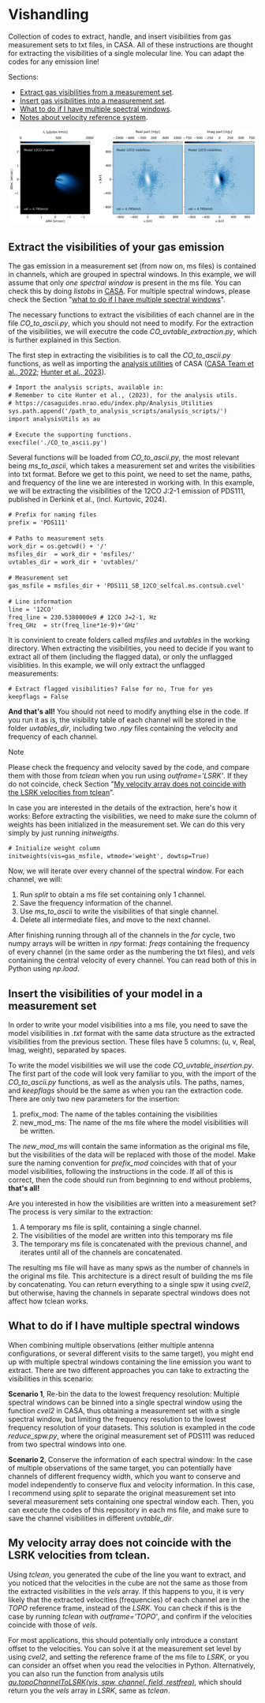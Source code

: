 # Vishandling

Collection of codes to extract, handle, and insert visibilities from gas measurement sets to txt files, in CASA. All of these instructions are thought for extracting the visibilities of a single molecular line. You can adapt the codes for any emission line! 

Sections:
- [Extract gas visibilities from a measurement set](https://github.com/nicokurtovic/vis_handling?tab=readme-ov-file#extract-the-visibilities-of-your-gas-emission).
- [Insert gas visibilities into a measurement set](https://github.com/nicokurtovic/vis_handling?tab=readme-ov-file#insert-the-visibilities-of-your-model-in-a-measurement-set).
- [What to do if I have multiple spectral windows](https://github.com/nicokurtovic/vis_handling/blob/main/README.md#what-to-do-if-i-have-multiple-spectral-windows).
- [Notes about velocity reference system](https://github.com/nicokurtovic/vis_handling?tab=readme-ov-file#my-velocity-array-does-not-coincide-with-the-lsrk-velocities-from-tclean). 


![Example of visibilities](./channel_vis.png)

## Extract the visibilities of your gas emission

The gas emission in a measurement set (from now on, ms files) is contained in channels, which are grouped in spectral windows. In this example, we will assume that only *one spectral window* is present in the ms file. You can check this by doing *listobs* in [CASA](https://casaguides.nrao.edu/index.php/ALMA_Tutorials). For multiple spectral windows, please check the Section "[what to do if I have multiple spectral windows](https://github.com/nicokurtovic/vis_handling/blob/main/README.md#what-to-do-if-i-have-multiple-spectral-windows)".

The necessary functions to extract the visibilities of each channel are in the file *CO_to_ascii.py*, which you should not need to modify. For the extraction of the visibilities, we will executre the code *CO_uvtable_extraction.py*, which is further explained in this Section. 

The first step in extracting the visibilities is to call the *CO_to_ascii.py* functions, as well as importing the [analysis utilities](https://casaguides.nrao.edu/index.php/Analysis_Utilities) of CASA ([CASA Team et al., 2022](https://ui.adsabs.harvard.edu/abs/2022PASP..134k4501C/abstract); [Hunter et al., 2023](https://ui.adsabs.harvard.edu/abs/2023PASP..135g4501H/abstract)). 

```
# Import the analysis scripts, available in:
# Remember to cite Hunter et al., (2023), for the analysis utils. 
# https://casaguides.nrao.edu/index.php/Analysis_Utilities
sys.path.append('/path_to_analysis_scripts/analysis_scripts/')
import analysisUtils as au

# Execute the supporting functions. 
execfile('./CO_to_ascii.py')
```

Several functions will be loaded from *CO_to_ascii.py*, the most relevant being *ms_to_ascii*, which takes a measurement set and writes the visibilities into txt format. Before we get to this point, we need to set the name, paths, and frequency of the line we are interested in working with. In this example, we will be extracting the visibilities of the 12CO J:2-1 emission of PDS111, published in Derkink et al., (incl. Kurtovic, 2024).

```
# Prefix for naming files
prefix = 'PDS111'

# Paths to measurement sets
work_dir = os.getcwd() + '/'
msfiles_dir  = work_dir + 'msfiles/'
uvtables_dir = work_dir + 'uvtables/'

# Measurement set
gas_msfile = msfiles_dir + 'PDS111_SB_12CO_selfcal.ms.contsub.cvel'

# Line information
line = '12CO'
freq_line = 230.5380000e9 # 12CO J=2-1, Hz
freq_GHz  = str(freq_line*1e-9)+'GHz'
```

It is convinient to create folders called *msfiles* and *uvtables* in the working directory. When extracting the visibilities, you need to decide if you want to extract all of them (including the flagged data), or only the unflagged visiblities. In this example, we will only extract the unflagged measurements:

```
# Extract flagged visibilities? False for no, True for yes
keepflags = False
```

**And that's all!** You should not need to modify anything else in the code. If you run it as is, the visibility table of each channel will be stored in the folder *uvtables_dir*, including two *.npy* files containing the velocity and frequency of each channel. 

> [!NOTE]
> Please check the frequency and velocity saved by the code, and compare them with those from *tclean* when you run using *outframe='LSRK'*. If they do not coincide, check Section "[My velocity array does not coincide with the LSRK velocities from tclean](https://github.com/nicokurtovic/vis_handling?tab=readme-ov-file#my-velocity-array-does-not-coincide-with-the-lsrk-velocities-from-tclean)".


In case you are interested in the details of the extraction, here's how it works: Before extracting the visibilities, we need to make sure the column of weights has been initialized in the measurement set. We can do this very simply by just running *initweigths*.

```
# Initialize weight column
initweights(vis=gas_msfile, wtmode='weight', dowtsp=True)
```

Now, we will iterate over every channel of the spectral window. For each channel, we will:
1) Run *split* to obtain a ms file set containing only 1 channel.
2) Save the frequency information of the channel.
3) Use *ms_to_ascii* to write the visibilities of that single channel.
4) Delete all intermediate files, and move to the next channel. 

After finishing running through all of the channels in the *for* cycle, two numpy arrays will be written in *npy* format: *freqs* containing the frequency of every channel (in the same order as the numbering the txt files), and *vels* containing the central velocity of every channel. You can read both of this in Python using *np.load*. 


## Insert the visibilities of your model in a measurement set

In order to write your model visibilities into a ms file, you need to save the model visibilities in *.txt* format with the same data structure as the extracted visibilities from the previous section. These files have 5 columns: (u, v, Real, Imag, weight), separated by spaces. 

To write the model visibilities we will use the code *CO_uvtable_insertion.py*. The first part of the code will look very familiar to you, with the import of the *CO_to_ascii.py* functions, as well as the analysis utils. The paths, names, and *keepflags* should be the same as when you ran the extraction code. There are only two new parameters for the insertion: 
1) prefix_mod: The name of the tables containing the visibilities
2) new_mod_ms: The name of the ms file where the model visibilities will be written.

The *new_mod_ms* will contain the same information as the original ms file, but the visibilities of the data will be replaced with those of the model. Make sure the naming convention for *prefix_mod* coincides with that of your model visibilities, following the instructions in the code. If all of this is correct, then the code should run from beginning to end without problems, **that's all!**

Are you interested in how the visibilities are written into a measurement set? The process is very similar to the extraction:
1) A temporary ms file is split, containing a single channel.
2) The visibilities of the model are written into this temporary ms file
3) The temporary ms file is concatenated with the previous channel, and iterates until all of the channels are concatenated.

The resulting ms file will have as many spws as the number of channels in the original ms file. This architecture is a direct result of building the ms file by concatenating. You can return everything to a single spw it using *cvel2*, but otherwise, having the channels in separate spectral windows does not affect how tclean works. 


## What to do if I have multiple spectral windows

When combining multiple observations (either multiple antenna configurations, or several different visits to the same target), you might end up with multiple spectral windows containing the line emission you want to extract. There are two different approaches you can take to extracting the visibilities in this scenario:

**Scenario 1**, Re-bin the data to the lowest frequency resolution: Multiple spectral windows can be binned into a single spectral window using the function *cvel2* in CASA, thus obtaining a measurement set with a single spectral window, but limiting the frequency resolution to the lowest frequency resolution of your datasets. This solution is exampled in the code *reduce_spw.py*, where the original measurement set of PDS111 was reduced from two spectral windows into one. 

**Scenario 2**, Conserve the information of each spectral window: In the case of multiple observations of the same target, you can potentially have channels of different frequency width, which you want to conserve and model independently to conserve flux and velocity information. In this case, I recommend using *split* to separate the original measurement set into several measurement sets containing one spectral window each. Then, you can execute the codes of this repository in each ms file, and make sure to save the channel visibilities in different *uvtable_dir*.


## My velocity array does not coincide with the LSRK velocities from tclean. 

Using *tclean*, you generated the cube of the line you want to extract, and you noticed that the velocities in the cube are not the same as those from the extracted visibilities in the *vels* array. If this happens to you, it is very likely that the extracted velocities (frequencies) of each channel are in the *TOPO* reference frame, instead of the *LSRK*. You can check if this is the case by running *tclean* with *outframe='TOPO'*, and confirm if the velocities coincide with those of *vels*. 

For most applications, this should potentially only introduce a constant offset to the velocities. You can solve it at the measurement set level by using *cvel2*, and setting the reference frame of the ms file to *LSRK*, or you can consider an offset when you read the velocities in Python. Alternatively, you can also run the function from analysis utils [*au.topoChannelToLSRK(vis, spw, channel, field, restfreq)*](https://safe.nrao.edu/wiki/bin/view/Main/CasaExtensions), which should return you the *vels* array in *LSRK*, same as *tclean*. 



